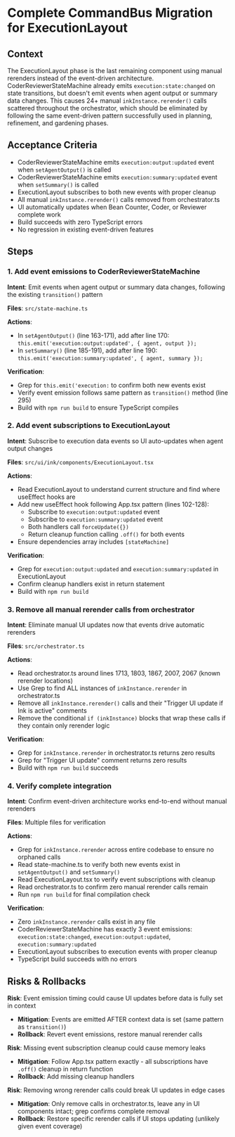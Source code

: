 # Complete CommandBus Migration for ExecutionLayout

## Context

The ExecutionLayout phase is the last remaining component using manual rerenders instead of the event-driven architecture. CoderReviewerStateMachine already emits `execution:state:changed` on state transitions, but doesn't emit events when agent output or summary data changes. This causes 24+ manual `inkInstance.rerender()` calls scattered throughout the orchestrator, which should be eliminated by following the same event-driven pattern successfully used in planning, refinement, and gardening phases.

## Acceptance Criteria

- CoderReviewerStateMachine emits `execution:output:updated` event when `setAgentOutput()` is called
- CoderReviewerStateMachine emits `execution:summary:updated` event when `setSummary()` is called
- ExecutionLayout subscribes to both new events with proper cleanup
- All manual `inkInstance.rerender()` calls removed from orchestrator.ts
- UI automatically updates when Bean Counter, Coder, or Reviewer complete work
- Build succeeds with zero TypeScript errors
- No regression in existing event-driven features

## Steps

### 1. Add event emissions to CoderReviewerStateMachine

**Intent**: Emit events when agent output or summary data changes, following the existing `transition()` pattern

**Files**: `src/state-machine.ts`

**Actions**:
- In `setAgentOutput()` (line 163-171), add after line 170: `this.emit('execution:output:updated', { agent, output });`
- In `setSummary()` (line 185-191), add after line 190: `this.emit('execution:summary:updated', { agent, summary });`

**Verification**: 
- Grep for `this.emit('execution:` to confirm both new events exist
- Verify event emission follows same pattern as `transition()` method (line 295)
- Build with `npm run build` to ensure TypeScript compiles

### 2. Add event subscriptions to ExecutionLayout

**Intent**: Subscribe to execution data events so UI auto-updates when agent output changes

**Files**: `src/ui/ink/components/ExecutionLayout.tsx`

**Actions**:
- Read ExecutionLayout to understand current structure and find where useEffect hooks are
- Add new useEffect hook following App.tsx pattern (lines 102-128):
  - Subscribe to `execution:output:updated` event
  - Subscribe to `execution:summary:updated` event  
  - Both handlers call `forceUpdate({})`
  - Return cleanup function calling `.off()` for both events
- Ensure dependencies array includes `[stateMachine]`

**Verification**:
- Grep for `execution:output:updated` and `execution:summary:updated` in ExecutionLayout
- Confirm cleanup handlers exist in return statement
- Build with `npm run build`

### 3. Remove all manual rerender calls from orchestrator

**Intent**: Eliminate manual UI updates now that events drive automatic rerenders

**Files**: `src/orchestrator.ts`

**Actions**:
- Read orchestrator.ts around lines 1713, 1803, 1867, 2007, 2067 (known rerender locations)
- Use Grep to find ALL instances of `inkInstance.rerender` in orchestrator.ts
- Remove all `inkInstance.rerender()` calls and their "Trigger UI update if Ink is active" comments
- Remove the conditional `if (inkInstance)` blocks that wrap these calls if they contain only rerender logic

**Verification**:
- Grep for `inkInstance.rerender` in orchestrator.ts returns zero results
- Grep for "Trigger UI update" comment returns zero results
- Build with `npm run build` succeeds

### 4. Verify complete integration

**Intent**: Confirm event-driven architecture works end-to-end without manual rerenders

**Files**: Multiple files for verification

**Actions**:
- Grep for `inkInstance.rerender` across entire codebase to ensure no orphaned calls
- Read state-machine.ts to verify both new events exist in `setAgentOutput()` and `setSummary()`
- Read ExecutionLayout.tsx to verify event subscriptions with cleanup
- Read orchestrator.ts to confirm zero manual rerender calls remain
- Run `npm run build` for final compilation check

**Verification**:
- Zero `inkInstance.rerender` calls exist in any file
- CoderReviewerStateMachine has exactly 3 event emissions: `execution:state:changed`, `execution:output:updated`, `execution:summary:updated`
- ExecutionLayout subscribes to execution events with proper cleanup
- TypeScript build succeeds with no errors

## Risks & Rollbacks

**Risk**: Event emission timing could cause UI updates before data is fully set in context
- **Mitigation**: Events are emitted AFTER context data is set (same pattern as `transition()`)
- **Rollback**: Revert event emissions, restore manual rerender calls

**Risk**: Missing event subscription cleanup could cause memory leaks
- **Mitigation**: Follow App.tsx pattern exactly - all subscriptions have `.off()` cleanup in return function
- **Rollback**: Add missing cleanup handlers

**Risk**: Removing wrong rerender calls could break UI updates in edge cases
- **Mitigation**: Only remove calls in orchestrator.ts, leave any in UI components intact; grep confirms complete removal
- **Rollback**: Restore specific rerender calls if UI stops updating (unlikely given event coverage)
